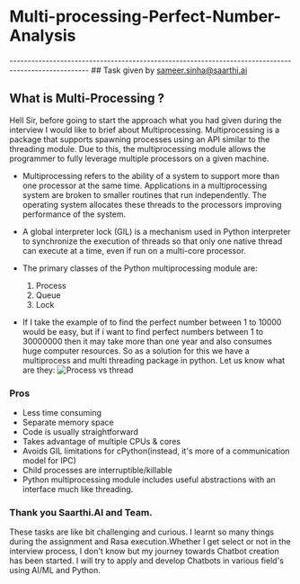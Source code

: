 # Multi-processing-Perfect-Number-Analysis
---------------------------------------------------------------------------------------------------- ## Task given by sameer.sinha@saarthi.ai
## What is Multi-Processing ?
Hell Sir, before going to start the approach what you had given during the interview I would like to brief about Multiprocessing. Multiprocessing is a package that supports spawning processes using an API similar to the threading module. Due to this, the multiprocessing module allows the programmer to fully leverage multiple processors on a given machine. 
* Multiprocessing refers to the ability of a system to support more than one processor at the same time. Applications in a multiprocessing system are broken to smaller routines that run independently. The operating system allocates these threads to the processors improving performance of the system.
* A global interpreter lock (GIL) is a mechanism used in Python interpreter to synchronize the execution of threads so that only one native thread can execute at a time, even if run on a multi-core processor.
* The primary classes of the Python multiprocessing module are:

  1. Process
  2. Queue
  3. Lock
 * If I take the example of to find the perfect number between 1 to 10000 would be easy, but if i want to find perfect numbers between 1 to 30000000 then it may take more than one year and also consumes huge computer resources. So as a solution for this we have a multiprocess and multi threading package in python. Let us know what are they:
 ![Process vs thread](https://user-images.githubusercontent.com/85961223/146666604-7eceee1d-d41b-480b-994a-68726b93ecf8.png)
 ### Pros
* Less time consuming
* Separate memory space
* Code is usually straightforward
* Takes advantage of multiple CPUs & cores
* Avoids GIL limitations for cPython(instead, it's more of a communication model for IPC)
* Child processes are interruptible/killable
* Python multiprocessing module includes useful abstractions with an interface much like threading.

### Thank you Saarthi.AI and Team. 
These tasks are like bit challenging and curious. I learnt so many things during the assignment and Rasa execution.Whether I get select or not in the interview process, I don't know but my journey towards Chatbot creation has been started. I will try to apply and develop Chatbots in various field's using AI/ML and Python.

